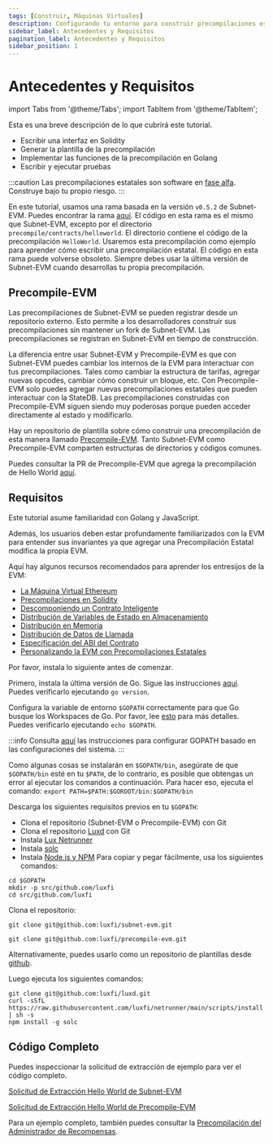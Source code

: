 ```yaml
---
tags: [Construir, Máquinas Virtuales]
description: Configurando tu entorno para construir precompilaciones estatales en EVM
sidebar_label: Antecedentes y Requisitos
pagination_label: Antecedentes y Requisitos
sidebar_position: 1
---
```


# Antecedentes y Requisitos

import Tabs from '@theme/Tabs';
import TabItem from '@theme/TabItem';

Esta es una breve descripción de lo que cubrirá este tutorial.

- Escribir una interfaz en Solidity
- Generar la plantilla de la precompilación
- Implementar las funciones de la precompilación en Golang
- Escribir y ejecutar pruebas

:::caution
Las precompilaciones estatales son software en [fase alfa](https://es.wikipedia.org/wiki/Ciclo_de_vida_de_liberaci%C3%B3n_de_software#Alfa).
Construye bajo tu propio riesgo.
:::

En este tutorial, usamos una rama basada en la versión `v0.5.2` de Subnet-EVM. Puedes encontrar la rama
[aquí](https://github.com/luxfi/subnet-evm/tree/helloworld-official-tutorial-v2). El código en esta
rama es el mismo que Subnet-EVM, excepto por el directorio `precompile/contracts/helloworld`. El
directorio contiene el código de la precompilación `HelloWorld`. Usaremos esta
precompilación como ejemplo para aprender cómo escribir una precompilación estatal. El código en esta rama puede volverse
obsoleto. Siempre debes usar la última versión de Subnet-EVM cuando desarrollas tu propia precompilación.

## Precompile-EVM

Las precompilaciones de Subnet-EVM se pueden registrar desde un repositorio externo.
Esto permite a los desarrolladores construir sus precompilaciones sin mantener un fork de Subnet-EVM.
Las precompilaciones se registran en Subnet-EVM en tiempo de construcción.

La diferencia entre usar Subnet-EVM y Precompile-EVM es que con Subnet-EVM puedes cambiar los internos de la EVM
para interactuar con tus precompilaciones.
Tales como cambiar la estructura de tarifas, agregar nuevas opcodes, cambiar cómo construir un bloque, etc.
Con Precompile-EVM solo puedes agregar nuevas precompilaciones estatales que pueden interactuar con la StateDB.
Las precompilaciones construidas con Precompile-EVM siguen siendo muy poderosas porque pueden acceder directamente al
estado y modificarlo.

Hay un repositorio de plantilla sobre cómo construir una precompilación de esta manera llamado
[Precompile-EVM](https://github.com/luxfi/precompile-evm). Tanto Subnet-EVM como Precompile-EVM comparten
estructuras de directorios y códigos comunes.

Puedes consultar la PR de Precompile-EVM que agrega la precompilación de Hello World [aquí](https://github.com/luxfi/precompile-evm/pull/12).

## Requisitos

Este tutorial asume familiaridad con Golang y JavaScript.

Además, los usuarios deben estar profundamente familiarizados con la EVM para entender sus invariantes
ya que agregar una Precompilación Estatal modifica la propia EVM.

Aquí hay algunos recursos recomendados para aprender los entresijos de la EVM:

- [La Máquina Virtual Ethereum](https://github.com/ethereumbook/ethereumbook/blob/develop/13evm.asciidoc)
- [Precompilaciones en Solidity](https://medium.com/@rbkhmrcr/precompiles-solidity-e5d29bd428c4)
- [Descomponiendo un Contrato Inteligente](https://blog.openzeppelin.com/deconstructing-a-solidity-contract-part-i-introduction-832efd2d7737/)
- [Distribución de Variables de Estado en Almacenamiento](https://docs.soliditylang.org/en/v0.8.10/internals/layout_in_storage.html)
- [Distribución en Memoria](https://docs.soliditylang.org/en/v0.8.10/internals/layout_in_memory.html)
- [Distribución de Datos de Llamada](https://docs.soliditylang.org/en/v0.8.10/internals/layout_in_calldata.html)
- [Especificación del ABI del Contrato](https://docs.soliditylang.org/en/v0.8.10/abi-spec.html)
- [Personalizando la EVM con Precompilaciones Estatales](https://medium.com/luxfi/customizing-the-evm-with-stateful-precompiles-f44a34f39efd)

Por favor, instala lo siguiente antes de comenzar.

Primero, instala la última versión de Go. Sigue las instrucciones [aquí](https://go.dev/doc/install).
Puedes verificarlo ejecutando `go version`.

Configura la variable de entorno `$GOPATH` correctamente para que Go busque los Workspaces de Go. Por favor, lee
[esto](https://go.dev/doc/gopath_code) para más detalles. Puedes verificarlo ejecutando `echo $GOPATH`.

:::info
Consulta [aquí](https://github.com/golang/go/wiki/SettingGOPATH) las instrucciones para configurar
GOPATH basado en las configuraciones del sistema.
:::

Como algunas cosas se instalarán en `$GOPATH/bin`, asegúrate de que `$GOPATH/bin` esté en tu
`$PATH`, de lo contrario, es posible que obtengas un error al ejecutar los comandos a continuación.
Para hacer eso, ejecuta el comando: `export PATH=$PATH:$GOROOT/bin:$GOPATH/bin`

Descarga los siguientes requisitos previos en tu `$GOPATH`:

- Clona el repositorio (Subnet-EVM o Precompile-EVM) con Git
- Clona el repositorio [Luxd](https://github.com/luxfi/luxd) con Git
- Instala [Lux Netrunner](/tooling/netrunner.md)
- Instala [solc](https://github.com/ethereum/solc-js#usage-on-the-command-line)
- Instala [Node.js y NPM](https://nodejs.org/en/download)
  Para copiar y pegar fácilmente, usa los siguientes comandos:

```shell
cd $GOPATH
mkdir -p src/github.com/luxfi
cd src/github.com/luxfi
```

Clona el repositorio:

<!-- vale off -->

<Tabs groupId="evm-tabs">
<TabItem value="subnet-evm-tab" label="Subnet-EVM" default>

```shell
git clone git@github.com:luxfi/subnet-evm.git
```

</TabItem>
<TabItem value="precompile-evm-tab" label="Precompile-EVM" >

```shell
git clone git@github.com:luxfi/precompile-evm.git
```

Alternativamente, puedes usarlo como un repositorio de plantillas desde [github](https://github.com/luxfi/precompile-evm/generate).

</TabItem>
</Tabs>

<!-- vale on -->

Luego ejecuta los siguientes comandos:

```shell
git clone git@github.com:luxfi/luxd.git
curl -sSfL https://raw.githubusercontent.com/luxfi/netrunner/main/scripts/install.sh | sh -s
npm install -g solc
```

## Código Completo

Puedes inspeccionar la solicitud de extracción de ejemplo para ver el código completo.

<!-- vale off -->

<Tabs groupId="evm-tabs">
<TabItem value="subnet-evm-tab" label="Subnet-EVM" default>

[Solicitud de Extracción Hello World de Subnet-EVM](https://github.com/luxfi/subnet-evm/pull/565/)

</TabItem>
<TabItem value="precompile-evm-tab" label="Precompile-EVM"  >

[Solicitud de Extracción Hello World de Precompile-EVM](https://github.com/luxfi/precompile-evm/pull/12/)

</TabItem>
</Tabs>

<!-- vale on -->

Para un ejemplo completo, también puedes consultar la [Precompilación del Administrador de Recompensas](https://github.com/luxfi/subnet-evm/blob/helloworld-official-tutorial-v2/precompile/contracts/rewardmanager/).
